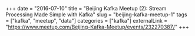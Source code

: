 +++ 
date = "2016-07-10"
title = "Beijing Kafka Meetup (2): Stream Processing Made Simple with Kafka"
slug = "beijing-kafka-meetup-1" 
tags = ["kafka", "meetup", "data"]
categories = ["kafka"]
externalLink = "https://www.meetup.com/Beijing-Kafka-Meetup/events/232270387/"
+++

